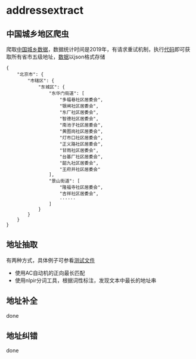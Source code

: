 <!--
 * @Descripttion: 
 * @Author: cjh (492795090@qq.com)
 * @Date: 2020-09-04 15:41:48
-->
# addressextract

## 中国城乡地区爬虫

爬取[中国城乡数据](http://www.stats.gov.cn/tjsj/tjbz/tjyqhdmhcxhfdm/2019/index.html)，数据统计时间是2019年，有请求重试机制，执行[代码](./crawl_region/region_spider.py)即可获取所有省市五级地址，[数据](./crawl_region/data/address.json)以json格式存储
```
{
    "北京市": {
        "市辖区": {
            "东城区": {
                "东华门街道": [
                    "多福巷社区居委会",
                    "银闸社区居委会",
                    "东厂社区居委会",
                    "智德社区居委会",
                    "南池子社区居委会",
                    "黄图岗社区居委会",
                    "灯市口社区居委会",
                    "正义路社区居委会",
                    "甘雨社区居委会",
                    "台基厂社区居委会",
                    "韶九社区居委会",
                    "王府井社区居委会"
                ],
                "景山街道": [
                    "隆福寺社区居委会",
                    "吉祥社区居委会",
                    ······
                ]
            }
        }
    }
}
```

## 地址抽取
有两种方式，具体例子可参看[测试文件](./tests/find_address_test.py)
- 使用AC自动机的正向最长匹配
- 使用nlpir分词工具，根据词性标注，发现文本中最长的地址串

## 地址补全
done

## 地址纠错
done

